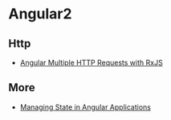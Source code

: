 # Angular2

## Http
- [Angular Multiple HTTP Requests with RxJS](https://coryrylan.com/blog/angular-multiple-http-requests-with-rxjs)

## More
- [Managing State in Angular Applications](https://blog.nrwl.io/managing-state-in-angular-applications-22b75ef5625f#.w15k3mhhr)

